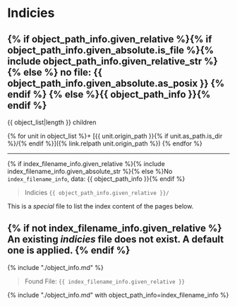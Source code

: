 # Indicies

{% if object_path_info.given_relative  %}{% if object_path_info.given_absolute.is_file %}{% include object_path_info.given_relative_str %} {% else %}
no file: {{ object_path_info.given_absolute.as_posix }} {% endif %}
{% else %}{{ object_path_info }}{% endif %}
---

{{ object_list|length }} children

{% for unit in object_list %}+ [{{ unit.origin_path }}{% if unit.as_path.is_dir %}/{% endif %}]({% link.relpath unit.origin_path %})
{% endfor %}

---

{% if index_filename_info.given_relative  %}{% include index_filename_info.given_absolute_str %}{% else %}No `index_filename_info`, data: {{ object_path_info }}{% endif %}

> Indicies `{{ object_path_info.given_relative }}/`

This is a _special_ file to list the index content of the pages below.

{% if not index_filename_info.given_relative %}
An existing _indicies_ file does not exist. A default one is applied.
{% endif %}
---

{% include "./object_info.md" %}

> Found File: `{{ index_filename_info.given_relative }}`

{% include "./object_info.md" with object_path_info=index_filename_info %}

